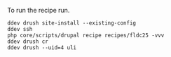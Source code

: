 To run the recipe run.

```
ddev drush site-install --existing-config
ddev ssh
php core/scripts/drupal recipe recipes/fldc25 -vvv
ddev drush cr
ddev drush --uid=4 uli
```
